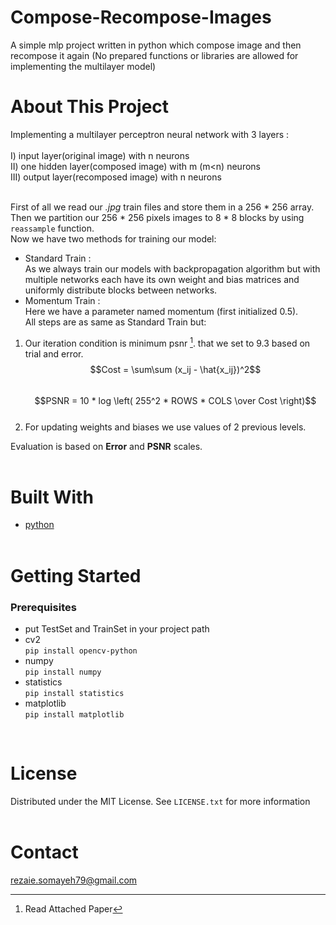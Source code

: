 # Compose-Recompose-Images
A simple mlp project written in python which compose image and then recompose it again (No prepared functions or libraries are allowed for implementing the multilayer model)


# About This Project
Implementing a multilayer perceptron neural network with 3 layers :<br /><br />
I) input layer(original image) with n neurons<br />
II) one hidden layer(composed image) with m (m<n) neurons<br />
III) output layer(recomposed image) with n neurons<br /><br />

First of all we read our *.jpg* train files and store them in a 256 * 256 array.<br />
Then we partition our  256 * 256  pixels images to  8 * 8  blocks by using `reassample` function.<br />
Now we have two methods for training our model:<br />
- Standard Train : <br />
As we always train our models with backpropagation algorithm but with multiple networks each have its own weight and bias matrices and uniformly distribute blocks between networks.<br />
- Momentum Train : <br />
Here we have a parameter named momentum (first initialized 0.5).<br />
All steps are as same as Standard Train but:<br />
1) Our iteration condition is minimum psnr [^1]. that we set to 9.3 based on trial and error.<br />
$$Cost = \sum\sum (x_ij - \hat{x_ij})^2$$ <br />
$$PSNR =  10 * log \left( 255^2 * ROWS * COLS \over Cost \right)$$ <br />
2) For updating weights and biases we use values of 2 previous levels.<br />


Evaluation is based on **Error** and **PSNR** scales.<br /><br />

[^1]: Read Attached Paper


# Built With
- [python](https://www.python.org/) <br /><br />

# Getting Started
### Prerequisites
- put TestSet and TrainSet in your project path
- cv2 <br />
    `pip install opencv-python` <br />
- numpy <br />
    `pip install numpy` <br />
- statistics <br />
    `pip install statistics` <br />
- matplotlib <br />
    `pip install matplotlib` <br />

    
<br />

# License
Distributed under the MIT License. See `LICENSE.txt` for more information
<br /><br />

# Contact
rezaie.somayeh79@gmail.com

